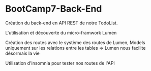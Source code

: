 # BootCamp7-Back-End

Création du back-end en API REST de notre TodoList.

L'utilisation et découverte du micro-framwork Lumen

Création des routes avec le système des routes de Lumen,
Models uniquement sur les relations entre les tables => Lumen nous facilite désormais la vie 

Utilisation d'insomnia pour tester nos routes de l'API
